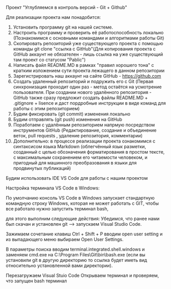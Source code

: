 Проект "Углубляемся в контроль версий - Git + Github"

Для реализации проекта нам понадобится:

1. Установить программу git на нашей системе.
2. Настроить программу и проверить её работоспособность локально (Познакомимся с основными командами и алгоритмами работы Git)
3. Скопировать репозиторий уже существующего проекта с помощью команды git clone "ссылка с GitHub"(Для копирования проекта с GitHub аккаунт не обязателен - лишь ссылка на уже существующий там проект со статусом "Pablic")
4. Написать файл README.MD в рамках "правил хорошего тона" с кратким изложением сути проекта лежащего в данном репозитории
5. Зарегистрировать наш аккаунт на сайте GitHub - https://github.com
6. Cоздать удаленный репозиторий и подружить его с Git (Первая синхронизация проходит один раз - метод остаётся на усмотрение пользователя. При создании нового удалённого репозитория  - GitHub также сразу предложит создать файлы README.MD + .gitignore + lisence и даст пордробные инструкции в виде команд для работы с этим репозиторием)
7. Будим фиксировать (git commit) изменения локально
8. Будим отправлять (git push) изменения на GitHub
9. Поработаем с удалённым репозиторием напрмую посредством инструментов GitHub (Редактирование, создание и объединение веток, pull requests , удаление репозитория, комментарии) 
10. Дополнительно: в процессе реализации проекта ознакомимся с синтаксисом языка Markdown (облегчённый язык разметки, созданный с целью обозначения форматирования в простом тексте, с максимальным сохранением его читаемости человеком, и пригодный для машинного преобразования в языки для продвинутых публикаций)

Будим использовать IDE VS Code для работы с нашим проектом

Настройка терминала VS Code в Windows:

По умолчанию консоль VS Code в Windows запускает стандартную командную строку Windows, которая не может работать с GIT, чтобы все работало нужно запустить терминал bash, 

для этого выполним следующие действия: Убедимся, что ранее нами был скачан и установлен git --> запускаем Visual Studio Code.

Зажимаем сочетание клавиш Ctrl + Shift + P вводим open user setting и из выпадающего меню выбираем Open User Settings.

В параметры поиска вводим terminal.integrated.shell.windows и заменяем cmd.exe на C:\\Program Files\\Git\\bin\\bash.exe 
(если вы установили git в другую директорию то ссылка будет иметь вид относительно установленной вами директории).

Перезагружаем Visual Stuio Code Открываем терминал и проверяем, что запущен bash терминал

